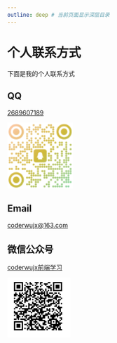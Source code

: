 ```yaml
---
outline: deep # 当前页面显示深层目录
---
```



# 个人联系方式

下面是我的个人联系方式

## QQ

[2689607189](https://qm.qq.com/q/xFHlEZHIaI)

[![qq图片](./images/qq.png "QQ")](https://qm.qq.com/q/xFHlEZHIaI)

## Email

[coderwujx@163.com](https://email.163.com/)

## 微信公众号

[coderwujx前端学习](https://mp.weixin.qq.com/s/vDjDDazCs2cvxeAwmwHJrA)

[![微信公众号](./images/Weixin.png "QQ")](https://mp.weixin.qq.com/s/vDjDDazCs2cvxeAwmwHJrA)
